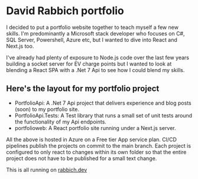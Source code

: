 # David Rabbich portfolio

I decided to put a portfolio website together to teach myself a few new skills.  I'm predominantly a Microsoft stack developer who focuses on C#, SQL Server, Powershell, Azure etc, but I wanted to dive into React and Next.js too.

I've already had plenty of exposure to Node.js code over the last few years building a socket server for EV charge points but I wanted to look at blending a React SPA with a .Net 7 Api to see how I could blend my skills.

## Here's the layout for my portfolio project

- PortfolioApi: A .Net 7 Api project that delivers experience and blog posts (soon) to my portfolio site.
- PortfolioApi.Tests: A Test library that runs a small set of unit tests around the functionality of my Api endpoints.
- portfolioweb: A React portfolio site running under a Next.js server.


All the above is hosted in Azure on a Free tier App service plan.  CI/CD pipelines publish the projects on commit to the main branch.  Each project is configured to only react to changes within its own folder so that the entire project does not have to be published for a small text change.

This is all running on [rabbich.dev](https://rabbich.dev)